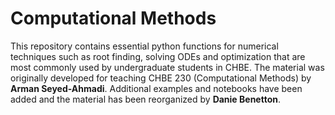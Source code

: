 # Computational Methods
This repository contains essential python functions for numerical techniques such as root finding, solving ODEs and optimization that are most commonly used by undergraduate students in CHBE. The material was originally developed for teaching CHBE 230 (Computational Methods) by **Arman Seyed-Ahmadi**. Additional examples and notebooks have been added and the material has been reorganized by **Danie Benetton**.